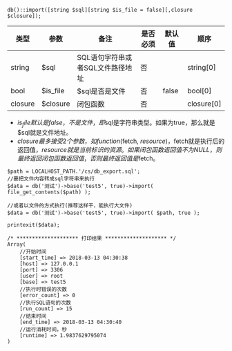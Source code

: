 
```
db()::import([string $sql][string $is_file = false][,closure $closure]);
```
|类型|参数|备注|是否必须|默认值|顺序|
| ----| ----|----|----|----|----|
|string|$sql |SQL语句字符串或者SQL文件路径地址|否||string[0]|
|bool|$is_file|$sql是否是文件|否|false	|bool[0]	|
|closure|$closure|闭包函数|否|	|closure[0]	|

- $is_file 默认是false，不是文件，即$sql是字符串类型。如果为true，那么就是$sql就是文件地址。
- $closure 最多接受2个参数，如function($fetch, $resource){}，$fetch就是执行后的返回值，$resource就是当前标识的资源。如果闭包函数返回值不为NULL，则最终返回闭包函数返回值，否则最终返回值是$fetch。


```
$path = LOCALHOST_PATH.'/cs/db_export.sql';
//要把文件内容转成sql字符串来执行
$data = db('测试')->base('test5', true)->import( file_get_contents($path) );

//或者以文件的方式执行(推荐这样干，能执行大文件)
$data = db('测试')->base('test5', true)->import( $path, true );

printexit($data);
```



```
/* ******************** 打印结果 ******************** */
Array(
    //开始时间
    [start_time] => 2018-03-13 04:30:38
    [host] => 127.0.0.1
    [port] => 3306
    [user] => root
    [base] => test5
    //执行时错误的次数
    [error_count] => 0
    //执行SQL语句的次数
    [run_count] => 15
    //结束时间
    [end_time] => 2018-03-13 04:30:40
    //运行消耗时间，秒
    [runtime] => 1.9837629795074
)
```

